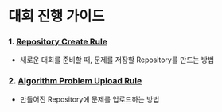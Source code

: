 # 대회 진행 가이드

### 1. [Repository Create Rule](https://github.com/MPC-Myongji-Programming-Contest/Guide/blob/main/Rule/1.%20Repository%20Create%20Rule.md)
- 새로운 대회를 준비할 때, 문제를 저장할 Repository를 만드는 방법

### 2. [Algorithm Problem Upload Rule](https://github.com/MPC-Myongji-Programming-Contest/Guide/blob/main/Rule/2.%20Algorithm%20Problem%20Upload%20Rule.md)
- 만들어진 Repository에 문제를 업로드하는 방법
